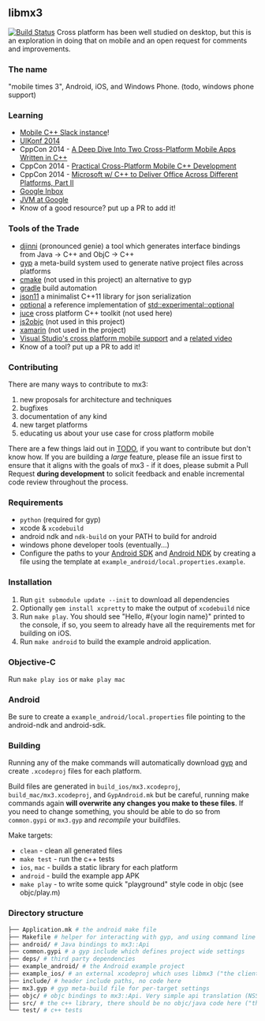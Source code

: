 ## libmx3
[![Build Status](https://travis-ci.org/libmx3/mx3.svg?branch=develop)](https://travis-ci.org/libmx3/mx3)
Cross platform has been well studied on desktop, but this is an exploration in doing that on mobile and an open request
for comments and improvements.

### The name
"mobile times 3", Android, iOS, and Windows Phone. (todo, windows phone support)

### Learning
* [Mobile C++ Slack instance](https://mobilecpp.herokuapp.com/)!
* [UIKonf 2014](http://oleb.net/blog/2014/05/how-dropbox-uses-cplusplus-cross-platform-development/)
* CppCon 2014 - [A Deep Dive Into Two Cross-Platform Mobile Apps Written in C++](https://www.youtube.com/watch?v=5AZMEm3rZ2Y)
* CppCon 2014 - [Practical Cross-Platform Mobile C++ Development](https://www.youtube.com/watch?v=ZcBtF-JWJhM)
* CppCon 2014 - [Microsoft w/ C++ to Deliver Office Across Different Platforms, Part II](https://www.youtube.com/watch?v=MGMoRu5yrVc)
* [Google Inbox](http://gmailblog.blogspot.com/2014/11/going-under-hood-of-inbox.html)
* [JVM at Google](http://medianetwork.oracle.com/video/player/3731062156001)
* Know of a good resource? put up a PR to add it!

### Tools of the Trade
* [djinni](https://github.com/dropbox/djinni) (pronounced genie) a tool which generates interface bindings from Java -> C++ and ObjC -> C++
* [gyp](https://chromium.googlesource.com/external/gyp/) a meta-build system used to generate native project files across platforms
* [cmake](http://www.cmake.org/) (not used in this project) an alternative to gyp
* [gradle](https://gradle.org/) build automation
* [json11](https://github.com/dropbox/json11) a minimalist C++11 library for json serialization
* [optional](https://github.com/akrzemi1/Optional) a reference implementation of [std::experimental::optional](http://en.cppreference.com/w/cpp/experimental/optional)
* [juce](http://www.juce.com/) cross platform C++ toolkit (not used here)
* [js2objc](https://github.com/google/j2objc) (not used in this project)
* [xamarin](http://xamarin.com/) (not used in the project)
* [Visual Studio's cross platform mobile support](https://www.visualstudio.com/en-us/features/cplusplus-mdd-vs.aspx) and a [related video](http://channel9.msdn.com/Events/Visual-Studio/Connect-event-2014/311)
* Know of a tool? put up a PR to add it!

### Contributing
There are many ways to contribute to mx3:

1. new proposals for architecture and techniques
1. bugfixes
1. documentation of any kind
1. new target platforms
1. educating us about your use case for cross platform mobile

There are a few things laid out in [TODO](TODO.md), if you want to contribute but don't know how.  If you are building a _large_
feature, please file an issue first to ensure that it aligns with the goals of mx3 - if it does, please submit
a Pull Request **during development** to solicit feedback and enable incremental code review throughout the process.

### Requirements
* `python` (required for gyp)
* xcode & `xcodebuild`
* android ndk and `ndk-build` on your PATH to build for android
* windows phone developer tools (eventually...)
* Configure the paths to your [Android SDK](http://developer.android.com/sdk/installing/index.html)
  and [Android NDK](http://developer.android.com/tools/sdk/ndk/index.html) by creating a file
  using the template at `example_android/local.properties.example`.

### Installation
1. Run `git submodule update --init` to download all dependencies
1. Optionally `gem install xcpretty` to make the output of `xcodebuild` nice
1. Run `make play`. You should see "Hello, #{your login name}" printed to the console, if so, you seem to already have
all the requirements met for building on iOS.
1. Run `make android` to build the example android application.

### Objective-C
Run `make play ios` or `make play mac`

### Android
Be sure to create a `example_android/local.properties` file pointing to the android-ndk and android-sdk.

### Building

Running any of the make commands will automatically download [gyp](https://code.google.com/p/gyp/) and create
`.xcodeproj` files for each platform.

Build files are generated in `build_ios/mx3.xcodeproj`, `build_mac/mx3.xcodeproj`, and `GypAndroid.mk` but be careful,
running make commands again **will overwrite any changes you make to these files**. If you need to change something,
you should be able to do so from `common.gypi` or `mx3.gyp` and _recompile_ your buildfiles.

Make targets:
* `clean` - clean all generated files
* `make test` - run the c++ tests
* `ios`, `mac` - builds a static library for each platform
* `android` - build the example app APK
* `make play` - to write some quick "playground" style code in objc (see objc/play.m)

### Directory structure

```bash
├── Application.mk # the android make file
├── Makefile # helper for interacting with gyp, and using command line builds (no xcode!!)
├── android/ # Java bindings to mx3::Api
├── common.gypi # a gyp include which defines project wide settings
├── deps/ # third party dependencies
├── example_android/ # the Android example project
├── example_ios/ # an external xcodeproj which uses libmx3 ("the client" in a client/server model)
├── include/ # header include paths, no code here
├── mx3.gyp # gyp meta-build file for per-target settings
├── objc/ # objc bindings to mx3::Api. Very simple api translation (NSString * -> std::string, lowerCamel -> under_lower, etc.)
├── src/ # the c++ library, there should be no objc/java code here ("the server" in a client/server model)
└── test/ # c++ tests
```
